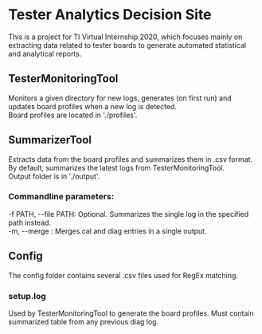 # Tester Analytics Decision Site
This is a project for TI Virtual Internship 2020, which focuses mainly on extracting data related to tester boards to generate automated statistical and analytical reports.
## TesterMonitoringTool
Monitors a given directory for new logs, generates (on first run) and updates board profiles when a new log is detected.\
Board profiles are located in './profiles'.
## SummarizerTool
Extracts data from the board profiles and summarizes them in .csv format. By default, summarizes the latest logs from TesterMonitoringTool.\
Output folder is in './output'.

### Commandline parameters:
-f PATH, --file PATH: Optional. Summarizes the single log in the specified path instead.\
-m, --merge : Merges cal and diag entries in a single output.
## Config
The config folder contains several .csv files used for RegEx matching.
### setup.log
Used by TesterMonitoringTool to generate the board profiles. Must contain summarized table from any previous diag log.
